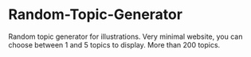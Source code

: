 # Random-Topic-Generator
Random topic generator for illustrations.
Very minimal website, you can choose between 1 and 5 topics to display.
More than 200 topics.
